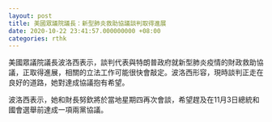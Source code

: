 ```yaml
---
layout: post
title: 美國眾議院議長：新型肺炎救助協議談判取得進展
date: 2020-10-22 23:41:57.000000000 +08:00
categories: rthk
---
```


美國眾議院議長波洛西表示，談判代表與特朗普政府就新型肺炎疫情的財政救助協議，正取得進展，相關的立法工作可能很快會敲定。波洛西形容，現時談判正走在良好的道路，她對達成協議抱有希望。

波洛西表示，她和財長努欽將於當地星期四再次會談，希望趕及在11月3日總統和國會選舉前達成一項兩黨協議。
